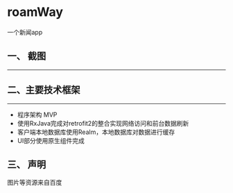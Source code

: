 # roamWay

一个新闻app

## 一、 截图

----

## 二、主要技术框架

----

- 程序架构 MVP
- 使用RxJava完成对retrofit2的整合实现网络访问和前台数据刷新
- 客户端本地数据库使用Realm，本地数据库对数据进行缓存
- UI部分使用原生组件完成

## 三、 声明

图片等资源来自百度
